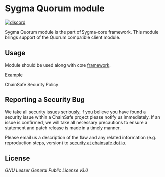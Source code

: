 # Sygma Quorum module
<a href="https://discord.gg/ykXsJKfhgq">
  <img alt="discord" src="https://img.shields.io/discord/593655374469660673?label=Discord&logo=discord&style=flat" />
</a>

Sygma Quorum module is the part of Sygma-core framework. This module brings support of the Quorum compatible client module.

## Usage
Module should be used along with core [framework](https://github.com/ChainSafe/sygma-core).

[Example](https://github.com/ChainSafe/sygma-core-example)

ChainSafe Security Policy

## Reporting a Security Bug

We take all security issues seriously, if you believe you have found a security issue within a ChainSafe
project please notify us immediately. If an issue is confirmed, we will take all necessary precautions
to ensure a statement and patch release is made in a timely manner.

Please email us a description of the flaw and any related information (e.g. reproduction steps, version) to
[security at chainsafe dot io](mailto:security@chainsafe.io).

## License

_GNU Lesser General Public License v3.0_
